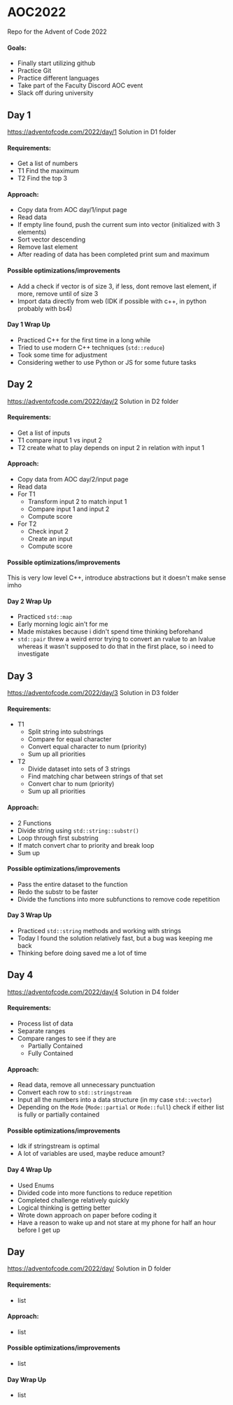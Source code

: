 # AOC2022

Repo for the Advent of Code 2022

#### Goals:

- Finally start utilizing github
- Practice Git
- Practice different languages
- Take part of the Faculty Discord AOC event
- Slack off during university

## Day 1

https://adventofcode.com/2022/day/1
Solution in D1 folder

#### Requirements:

- Get a list of numbers
- T1 Find the maximum
- T2 Find the top 3

#### Approach:

- Copy data from AOC day/1/input page
- Read data
- If empty line found, push the current sum into vector (initialized with 3 elements)
- Sort vector descending
- Remove last element
- After reading of data has been completed print sum and maximum

#### Possible optimizations/improvements

- Add a check if vector is of size 3, if less, dont remove last element, if more, remove until of size 3
- Import data directly from web (IDK if possible with c++, in python probably with bs4)

#### Day 1 Wrap Up

- Practiced C++ for the first time in a long while
- Tried to use modern C++ techniques (`std::reduce`)
- Took some time for adjustment
- Considering wether to use Python or JS for some future tasks

## Day 2

https://adventofcode.com/2022/day/2
Solution in D2 folder

#### Requirements:

- Get a list of inputs
- T1 compare input 1 vs input 2
- T2 create what to play depends on input 2 in relation with input 1

#### Approach:

- Copy data from AOC day/2/input page
- Read data
- For T1
  - Transform input 2 to match input 1
  - Compare input 1 and input 2
  - Compute score
- For T2
  - Check input 2
  - Create an input
  - Compute score

#### Possible optimizations/improvements

This is very low level C++, introduce abstractions but it doesn't make sense imho

#### Day 2 Wrap Up

- Practiced `std::map`
- Early morning logic ain't for me
- Made mistakes because i didn't spend time thinking beforehand
- `std::pair` threw a weird error trying to convert an rvalue to an lvalue whereas it wasn't supposed to do that in the first place, so i need to investigate

## Day 3

https://adventofcode.com/2022/day/3
Solution in D3 folder

#### Requirements:

- T1
  - Split string into substrings
  - Compare for equal character
  - Convert equal character to num (priority)
  - Sum up all priorities
- T2
  - Divide dataset into sets of 3 strings
  - Find matching char between strings of that set
  - Convert char to num (priority)
  - Sum up all priorities

#### Approach:

- 2 Functions
- Divide string using `std::string::substr()`
- Loop through first substring
- If match convert char to priority and break loop
- Sum up

#### Possible optimizations/improvements

- Pass the entire dataset to the function
- Redo the substr to be faster
- Divide the functions into more subfunctions to remove code repetition

#### Day 3 Wrap Up

- Practiced `std::string` methods and working with strings
- Today I found the solution relatively fast, but a bug was keeping me back
- Thinking before doing saved me a lot of time

## Day 4

https://adventofcode.com/2022/day/4
Solution in D4 folder

#### Requirements:

- Process list of data
- Separate ranges
- Compare ranges to see if they are
  - Partially Contained
  - Fully Contained

#### Approach:

- Read data, remove all unnecessary punctuation
- Convert each row to `std::stringstream`
- Input all the numbers into a data structure (in my case `std::vector`)
- Depending on the `Mode` (`Mode::partial` or `Mode::full`) check if either list is fully or partially contained

#### Possible optimizations/improvements

- Idk if stringstream is optimal
- A lot of variables are used, maybe reduce amount?

#### Day 4 Wrap Up

- Used Enums
- Divided code into more functions to reduce repetition
- Completed challenge relatively quickly
- Logical thinking is getting better
- Wrote down approach on paper before coding it
- Have a reason to wake up and not stare at my phone for half an hour before I get up

## Day <x>

https://adventofcode.com/2022/day/<x>
Solution in D<x> folder

#### Requirements:

- list

#### Approach:

- list

#### Possible optimizations/improvements

- list

#### Day <x> Wrap Up

- list
